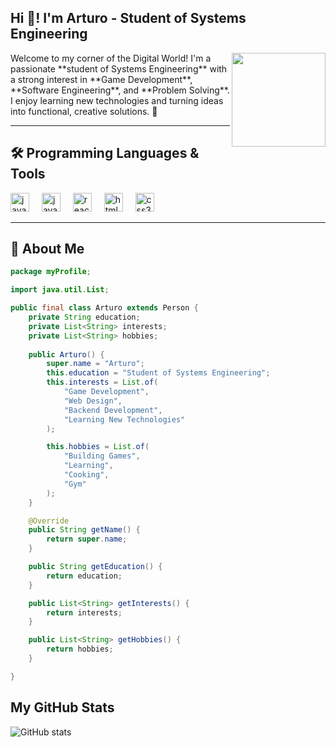 
<h2 align="left">Hi 👋! I'm Arturo - Student of Systems Engineering</h2>

<img align="right" height="150" src="https://www.svgrepo.com/show/421065/game-gamepad-gaming.svg" />
Welcome to my corner of the Digital World! I'm a passionate **student of Systems Engineering** with a strong interest in **Game Development**, **Software Engineering**, and **Problem Solving**. I enjoy learning new technologies and turning ideas into functional, creative solutions. 🚀






---


## 🛠️ Programming Languages & Tools



<div align="left">
 <img src="https://cdn.jsdelivr.net/gh/devicons/devicon/icons/java/java-original.svg" height="30" alt="java logo"  />
  <img width="12" />
  <img src="https://cdn.jsdelivr.net/gh/devicons/devicon/icons/javascript/javascript-original.svg" height="30" alt="javascript logo"  />
  <img width="12" />
  <img src="https://cdn.jsdelivr.net/gh/devicons/devicon/icons/react/react-original.svg" height="30" alt="react logo"  />
  <img width="12" />
  <img src="https://cdn.jsdelivr.net/gh/devicons/devicon/icons/html5/html5-original.svg" height="30" alt="html5 logo"  />
  <img width="12" />
  <img src="https://cdn.jsdelivr.net/gh/devicons/devicon/icons/css3/css3-original.svg" height="30" alt="css3 logo"  />
  <img width="12" />
 
</div>



---

## 🎯 About Me


```java
package myProfile;

import java.util.List;

public final class Arturo extends Person {
    private String education;
    private List<String> interests;
    private List<String> hobbies;
    
    public Arturo() {
        super.name = "Arturo";
        this.education = "Student of Systems Engineering";
        this.interests = List.of(
            "Game Development",
            "Web Design",
            "Backend Development",
            "Learning New Technologies"
        );

        this.hobbies = List.of(
            "Building Games",
            "Learning",
            "Cooking",
            "Gym"
        );
    }

    @Override
    public String getName() {
        return super.name;
    }

    public String getEducation() {
        return education;
    }

    public List<String> getInterests() {
        return interests;
    }

    public List<String> getHobbies() {
        return hobbies;
    }

}


```




## My GitHub Stats
![GitHub stats](https://github-readme-stats.vercel.app/api?username=ArturoCCS&show_icons=true&theme=radical)
